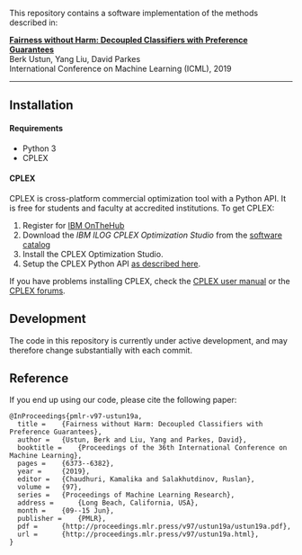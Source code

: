 This repository contains a software implementation of the methods described in:

[**Fairness without Harm: Decoupled Classifiers with Preference Guarantees**](http://proceedings.mlr.press/v97/ustun19a.html)    
Berk Ustun, Yang Liu, David Parkes   
International Conference on Machine Learning (ICML), 2019

---

## Installation

#### Requirements

- Python 3
- CPLEX


#### CPLEX

CPLEX is cross-platform commercial optimization tool with a Python API. It is free for students and faculty at accredited institutions. To get CPLEX:

1. Register for [IBM OnTheHub](https://ibm.onthehub.com/WebStore/Account/VerifyEmailDomain.aspx)
2. Download the *IBM ILOG CPLEX Optimization Studio* from the [software catalog](https://ibm.onthehub.com/WebStore/ProductSearchOfferingList.aspx?srch=CPLEX)
3. Install the CPLEX Optimization Studio.
4. Setup the CPLEX Python API [as described here](https://www.ibm.com/support/knowledgecenter/SSSA5P_12.8.0/ilog.odms.cplex.help/CPLEX/GettingStarted/topics/set_up/Python_setup.html).

If you have problems installing CPLEX, check the [CPLEX user manual](http://www-01.ibm.com/support/knowledgecenter/SSSA5P/welcome) or the [CPLEX forums](https://www.ibm.com/developerworks/community/forums/html/forum?id=11111111-0000-0000-0000-000000002059). 
 
  
## Development

The code in this repository is currently under active development, and may therefore change substantially with each commit.   
   
## Reference

If you end up using our code, please cite the following paper: 


```
@InProceedings{pmlr-v97-ustun19a,
  title = 	 {Fairness without Harm: Decoupled Classifiers with Preference Guarantees},
  author = 	 {Ustun, Berk and Liu, Yang and Parkes, David},
  booktitle = 	 {Proceedings of the 36th International Conference on Machine Learning},
  pages = 	 {6373--6382},
  year = 	 {2019},
  editor = 	 {Chaudhuri, Kamalika and Salakhutdinov, Ruslan},
  volume = 	 {97},
  series = 	 {Proceedings of Machine Learning Research},
  address = 	 {Long Beach, California, USA},
  month = 	 {09--15 Jun},
  publisher = 	 {PMLR},
  pdf = 	 {http://proceedings.mlr.press/v97/ustun19a/ustun19a.pdf},
  url = 	 {http://proceedings.mlr.press/v97/ustun19a.html},
}
```

